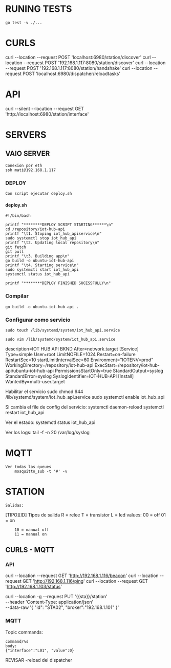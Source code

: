 # RUNING TESTS
    go test -v ./...

# CURLS
curl --location --request POST 'localhost:6980/station/discover'
curl --location --request POST '192.168.1.117:8080/station/discover'
curl --location --request POST '192.168.1.117:8080/station/handshake'
curl --location --request POST 'localhost:6980/dispatcher/reloadtasks'

# API
curl --silent --location --request GET 'http://localhost:6980/station/interface'

# SERVERS
## VAIO SERVER
    Conexion por eth
    ssh mati@192.168.1.117

### DEPLOY

    Con script ejecutar deploy.sh


####  deploy.sh
    #!/bin/bash

    printf "********DEPLOY SCRIPT STARTING******\n"
    cd /repository/iot-hub-api
    printf "\t1. Stoping iot_hub_apiservice\n"
    sudo systemctl stop iot_hub_api
    printf "\t2. Updating local repository\n"
    git fetch
    git pull
    printf "\t3. Building app\n"
    go build -o ubuntu-iot-hub-api
    printf "\t4. Starting service\n"
    sudo systemctl start iot_hub_api
    systemctl status iot_hub_api

    printf "********DEPLOY FINISHED SUCESSFULLY\n"

### Compilar
    go build -o ubuntu-iot-hub-api .

### Configurar como servicio
    sudo touch /lib/systemd/system/iot_hub_api.service

    sudo vim /lib/systemd/system/iot_hub_api.service

description=IOT HUB API BKND
After=network.target
[Service]
Type=simple
User=root
LimitNOFILE=1024
Restart=on-failure
RestartSec=10
startLimitIntervalSec=60
Environment="IOTENV=prod"
WorkingDirectory=/repository/iot-hub-api
ExecStart=/repository/iot-hub-api/ubuntu-iot-hub-api
PermissionsStartOnly=true
StandardOutput=syslog
StandardError=syslog
SyslogIdentifier=IOT-HUB-API
[Install]
WantedBy=multi-user.target

Habilitar el servicio
    sudo chmod 644 /lib/systemd/system/iot_hub_api.service
    sudo systemctl enable iot_hub_api

Si cambia el file de config del servicio:
    systemctl daemon-reload
    systemctl restart iot_hub_api

Ver el estado:
systemctl status iot_hub_api

Ver los logs:
tail -f -n 20 /var/log/syslog

# MQTT
    Ver todas las queues
        mosquitto_sub -t '#' -v    
# STATION 
    Salidas:
   [TIPO][ID]
   Tipos de salida
        R = relee
        T = transistor
        L = led
   values:
        00 = off
        01 = on

        10 = manual off
        11 = manual on


## CURLS - MQTT

### API
curl --location --request GET 'http://192.168.1.116/beacon'
curl --location --request GET 'http://192.168.1.116/ping'
curl --location --request GET 'http://192.168.1.103/status'

curl --location -g --request PUT '{{sta}}/station' \
--header 'Content-Type: application/json' \
--data-raw '{
    "id": "STA02",
    "broker":"192.168.1.101"
}'

### MQTT

Topic commands:

    command/%s
    body:
    {"interface":"L01", "value":0}


REVISAR 
-reload del dispatcher